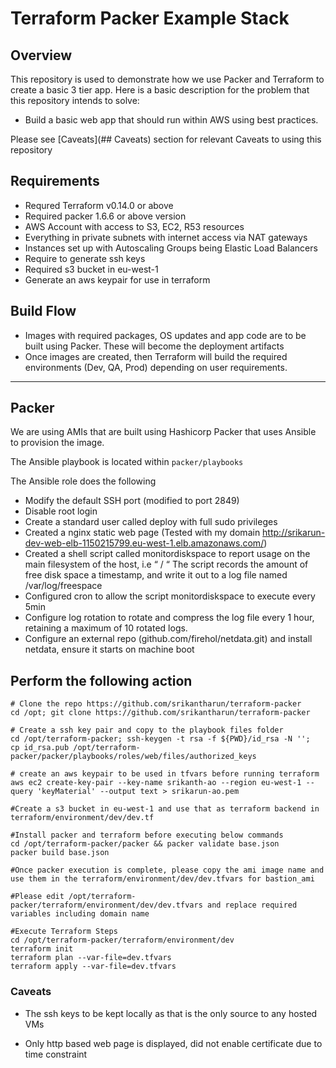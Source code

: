 # Terraform Packer Example Stack

## Overview

This repository is used to demonstrate how we use Packer and Terraform to create a basic 3 tier app. Here is a basic description for the problem that this repository intends to solve:

- Build a basic web app that should run within AWS using best practices. 

Please see [Caveats](## Caveats) section for relevant Caveats to using this repository

## Requirements

- Requred Terraform v0.14.0 or above
- Required packer 1.6.6 or above version
- AWS Account with access to S3, EC2, R53 resources
- Everything in private subnets with internet access via NAT gateways
- Instances set up with Autoscaling Groups being Elastic Load Balancers
- Require to generate ssh  keys 
- Required s3 bucket in eu-west-1
- Generate an aws keypair for use in terraform

## Build Flow

- Images with required packages, OS updates and app code are to be built using Packer. These will become the deployment artifacts
- Once images are created, then Terraform will build the required environments (Dev, QA, Prod) depending on user requirements.

--------

## Packer

We are using AMIs that are built using Hashicorp Packer that uses Ansible to provision the image.

The Ansible playbook is located within `packer/playbooks`

The Ansible role does the following
- Modify the default SSH port (modified to port 2849)
- Disable root login
- Create a standard user called deploy with full sudo privileges
- Created a nginx static web page (Tested with my domain http://srikarun-dev-web-elb-1150215799.eu-west-1.elb.amazonaws.com/)
- Created a shell script called monitordiskspace to report usage on the main filesystem of the host, i.e “ / “ 
  The script records the amount of free disk space a timestamp, and write it out to a log file named /var/log/freespace 
- Configured cron to allow the script monitordiskspace to execute every 5min
- Configure log rotation to rotate and compress the log file every 1 hour, retaining a maximum of 10 rotated logs.
- Configure an external repo (github.com/firehol/netdata.git) and install netdata, ensure it starts on machine boot

## Perform the following action
```shell
# Clone the repo https://github.com/srikantharun/terraform-packer
cd /opt; git clone https://github.com/srikantharun/terraform-packer

# Create a ssh key pair and copy to the playbook files folder
cd /opt/terraform-packer; ssh-keygen -t rsa -f ${PWD}/id_rsa -N '';
cp id_rsa.pub /opt/terraform-packer/packer/playbooks/roles/web/files/authorized_keys

# create an aws keypair to be used in tfvars before running terraform
aws ec2 create-key-pair --key-name srikanth-ao --region eu-west-1 --query 'keyMaterial' --output text > srikarun-ao.pem

#Create a s3 bucket in eu-west-1 and use that as terraform backend in terraform/environment/dev/dev.tf

#Install packer and terraform before executing below commands
cd /opt/terraform-packer/packer && packer validate base.json
packer build base.json

#Once packer execution is complete, please copy the ami image name and use them in the terraform/environment/dev/dev.tfvars for bastion_ami

#Please edit /opt/terraform-packer/terraform/environment/dev/dev.tfvars and replace required variables including domain name

#Execute Terraform Steps
cd /opt/terraform-packer/terraform/environment/dev
terraform init
terraform plan --var-file=dev.tfvars
terraform apply --var-file=dev.tfvars
```

### Caveats

- The ssh keys to be kept locally as that is the only source to any hosted VMs

- Only http based web page is displayed, did not enable certificate due to time constraint

